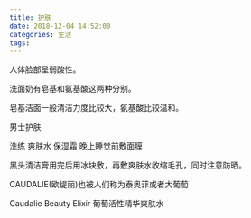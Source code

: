 ```yaml
---
title: 护肤
date: 2018-12-04 14:52:00
categories: 生活
tags:
---
```


人体脸部呈弱酸性。

洗面奶有皂基和氨基酸这两种分别。

皂基洁面一般清洁力度比较大，氨基酸比较温和。

男士护肤

洗练 爽肤水 保湿霜 晚上睡觉前敷面膜

黑头清洁膏用完后用冰块敷，再敷爽肤水收缩毛孔，同时注意防晒。

CAUDALIE(欧缇丽)也被人们称为泰奥菲或者大葡萄

Caudalie Beauty Elixir 葡萄活性精华爽肤水

